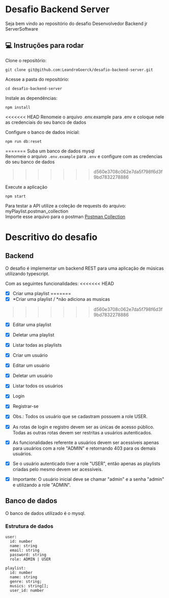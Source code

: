 # Desafio Backend Server  
Seja bem vindo ao repositório do desafio Desenvolvedor Backend jr ServerSoftware

## 💻 Instruções para rodar

Clone o repositório:  
```
git clone git@github.com:LeandroGoerck/desafio-backend-server.git
```
    
Acesse a pasta do repositório:  
```
cd desafio-backend-server
```

Instale as dependências:
```  
npm install
```

<<<<<<< HEAD
Renomeie o arquivo .env.example para .env e coloque nele as credenciais do seu banco de dados

Configure o banco de dados inicial:
```  
npm run db:reset
```
=======
Suba um banco de dados mysql  
Renomeie o arquivo ```.env.example``` para ```.env``` e configure com as credencias do seu banco de dados 
>>>>>>> d560e3708c062e7da5f798f6d3f9bd7832278886
  
Execute a aplicação
```  
npm start  
```

Para testar a API utilize a coleção de requests do arquivo: myPlaylist.postman_collection  
Importe esse arquivo para o postman 
[Postman Collection](myPlaylist.postman_collection)
  
# Descritivo do desafio

## Backend
O desafio é implementar um backend REST para uma aplicação de músicas utilizando typescript.

Com as seguintes funcionalidades:
<<<<<<< HEAD
  - [x] Criar uma playlist
=======
  - [x] *Criar uma playlist / *não adiciona as musicas
>>>>>>> d560e3708c062e7da5f798f6d3f9bd7832278886
  - [x] Editar uma playlist
  - [x] Deletar uma playlist
  - [x] Listar todas as playlists
  - [x] Criar um usuário
  - [x] Editar um usuário
  - [x] Deletar um usuário
  - [x] Listar todos os usuários
  - [x] Login
  - [x] Registrar-se
  - [x] Obs.: Todos os usuário que se cadastram possuem a role USER.

  - [x] As rotas de login e registro devem ser as únicas de acesso público. Todas as outras rotas devem ser restritas a usuários autenticados.
  - [x] As funcionalidades referente a usuários devem ser acessíveis apenas para usuários com a role "ADMIN" e retornando 403 para os demais usuários.
  - [x] Se o usuário autenticado tiver a role "USER", então apenas as playlists criadas pelo mesmo devem ser acessíveis.
  - [x] Importante: O usuário inicial deve se chamar "admin" e a senha "admin" e utilizando a role "ADMIN".

  ## Banco de dados
O banco de dados utilizado é o mysql.

### Estrutura de dados
  ```
  user:
    id: number
    name: string
    email: string
    password: string
    role: ADMIN | USER
  ```

  ```
  playlist:
    id: number
    name: string
    genre: string;
    musics: string[];
    user_id: number
  ```

